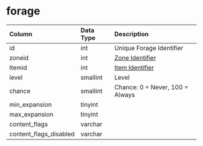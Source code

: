 # forage

| Column | Data Type | Description |
| :--- | :--- | :--- |
| id | int | Unique Forage Identifier |
| zoneid | int | [Zone Identifier](../../../../categories/zones/zone-list) |
| Itemid | int | [Item Identifier](../../../schema/categories/items/items.md) |
| level | smallint | Level |
| chance | smallint | Chance: 0 = Never, 100 = Always |
| min_expansion | tinyint |  |
| max_expansion | tinyint |  |
| content_flags | varchar |  |
| content_flags_disabled | varchar |  |

